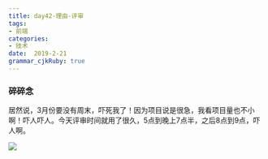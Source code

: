 ```yaml
---
title: day42-理由-评审
tags: 
- 前端
categories: 
- 技术
date:  2019-2-21
grammar_cjkRuby: true
---
```

### 碎碎念
居然说，3月份要没有周末，吓死我了！因为项目说是很急，我看项目量也不小啊！吓人吓人。今天评审时间就用了很久，5点到晚上7点半，之后8点到9点，吓人啊。

![](https://ws1.sinaimg.cn/large/b15ca614gy1g03y5yrw5ej20u01hcwi5.jpg)
<!--more-->
